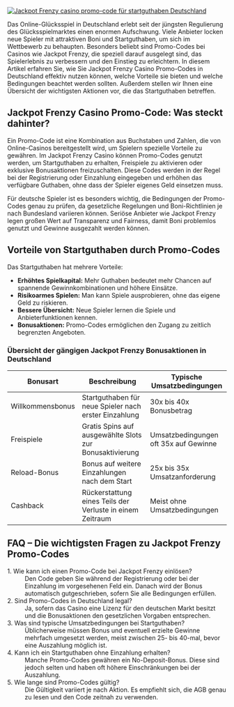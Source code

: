 [![Jackpot Frenzy casino promo-code für startguthaben Deutschland](https://123-caf.pages.dev/gitsignup.png)](https://vrmoo.ru/Bt82HjjY)

<p>Das Online-Glücksspiel in Deutschland erlebt seit der jüngsten Regulierung des Glücksspielmarktes einen enormen Aufschwung. Viele Anbieter locken neue Spieler mit attraktiven Boni und Startguthaben, um sich im Wettbewerb zu behaupten. Besonders beliebt sind Promo-Codes bei Casinos wie Jackpot Frenzy, die speziell darauf ausgelegt sind, das Spielerlebnis zu verbessern und den Einstieg zu erleichtern. In diesem Artikel erfahren Sie, wie Sie Jackpot Frenzy Casino Promo-Codes in Deutschland effektiv nutzen können, welche Vorteile sie bieten und welche Bedingungen beachtet werden sollten. Außerdem stellen wir Ihnen eine Übersicht der wichtigsten Aktionen vor, die das Startguthaben betreffen.</p>  <h2>Jackpot Frenzy Casino Promo-Code: Was steckt dahinter?</h2> <p>Ein Promo-Code ist eine Kombination aus Buchstaben und Zahlen, die von Online-Casinos bereitgestellt wird, um Spielern spezielle Vorteile zu gewähren. Im Jackpot Frenzy Casino können Promo-Codes genutzt werden, um Startguthaben zu erhalten, Freispiele zu aktivieren oder exklusive Bonusaktionen freizuschalten. Diese Codes werden in der Regel bei der Registrierung oder Einzahlung eingegeben und erhöhen das verfügbare Guthaben, ohne dass der Spieler eigenes Geld einsetzen muss.</p> <p>Für deutsche Spieler ist es besonders wichtig, die Bedingungen der Promo-Codes genau zu prüfen, da gesetzliche Regelungen und Boni-Richtlinien je nach Bundesland variieren können. Seriöse Anbieter wie Jackpot Frenzy legen großen Wert auf Transparenz und Fairness, damit Boni problemlos genutzt und Gewinne ausgezahlt werden können.</p>  <h2>Vorteile von Startguthaben durch Promo-Codes</h2> <p>Das Startguthaben hat mehrere Vorteile:</p> <ul> <li><strong>Erhöhtes Spielkapital:</strong> Mehr Guthaben bedeutet mehr Chancen auf spannende Gewinnkombinationen und höhere Einsätze.</li> <li><strong>Risikoarmes Spielen:</strong> Man kann Spiele ausprobieren, ohne das eigene Geld zu riskieren.</li> <li><strong>Bessere Übersicht:</strong> Neue Spieler lernen die Spiele und Anbieterfunktionen kennen.</li> <li><strong>Bonusaktionen:</strong> Promo-Codes ermöglichen den Zugang zu zeitlich begrenzten Angeboten.</li> </ul>  <h3>Übersicht der gängigen Jackpot Frenzy Bonusaktionen in Deutschland</h3> <table> <thead> <tr> <th>Bonusart</th> <th>Beschreibung</th> <th>Typische Umsatzbedingungen</th> </tr> </thead> <tbody> <tr> <td>Willkommensbonus</td> <td>Startguthaben für neue Spieler nach erster Einzahlung</td> <td>30x bis 40x Bonusbetrag</td> </tr> <tr> <td>Freispiele</td> <td>Gratis Spins auf ausgewählte Slots zur Bonusaktivierung</td> <td>Umsatzbedingungen oft 35x auf Gewinne</td> </tr> <tr> <td>Reload-Bonus</td> <td>Bonus auf weitere Einzahlungen nach dem Start</td> <td>25x bis 35x Umsatzanforderung</td> </tr> <tr> <td>Cashback</td> <td>Rückerstattung eines Teils der Verluste in einem Zeitraum</td> <td>Meist ohne Umsatzbedingungen</td> </tr> </tbody> </table>  <h2>FAQ – Die wichtigsten Fragen zu Jackpot Frenzy Promo-Codes</h2> <dl> <dt>1. Wie kann ich einen Promo-Code bei Jackpot Frenzy einlösen?</dt> <dd>Den Code geben Sie während der Registrierung oder bei der Einzahlung im vorgesehenen Feld ein. Danach wird der Bonus automatisch gutgeschrieben, sofern Sie alle Bedingungen erfüllen.</dd>  <dt>2. Sind Promo-Codes in Deutschland legal?</dt> <dd>Ja, sofern das Casino eine Lizenz für den deutschen Markt besitzt und die Bonusaktionen den gesetzlichen Vorgaben entsprechen.</dd>  <dt>3. Was sind typische Umsatzbedingungen bei Startguthaben?</dt> <dd>Üblicherweise müssen Bonus und eventuell erzielte Gewinne mehrfach umgesetzt werden, meist zwischen 25- bis 40-mal, bevor eine Auszahlung möglich ist.</dd>  <dt>4. Kann ich ein Startguthaben ohne Einzahlung erhalten?</dt> <dd>Manche Promo-Codes gewähren ein No-Deposit-Bonus. Diese sind jedoch selten und haben oft höhere Einschränkungen bei der Auszahlung.</dd>  <dt>5. Wie lange sind Promo-Codes gültig?</dt> <dd>Die Gültigkeit variiert je nach Aktion. Es empfiehlt sich, die AGB genau zu lesen und den Code zeitnah zu verwenden.</dd> </dl>